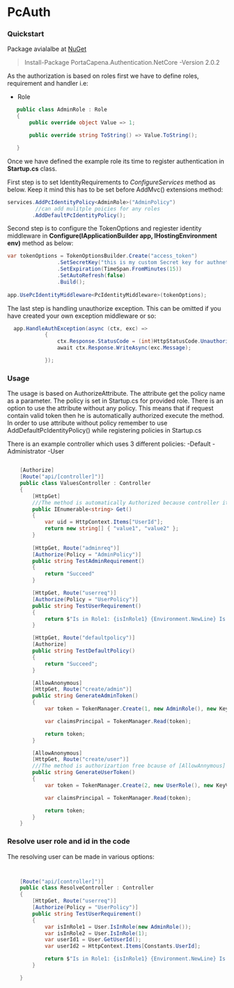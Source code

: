 # PcAuth

### Quickstart

Package avialalbe at [NuGet](https://www.nuget.org/packages/PortaCapena.Authentication.NetCore/)

> Install-Package PortaCapena.Authentication.NetCore -Version 2.0.2


As the authorization is based on roles first we have to define roles, requirement and handler i.e:

* Role

 ```csharp
    public class AdminRole : Role
    {
        public override object Value => 1;

        public override string ToString() => Value.ToString();

    }
 ```
Once we have defined the example role its time to register authentication in **Startup.cs** class.

First step is to set IdentityRequirements to *ConfigureServices* method as below. Keep it mind this has to be set before AddMvc() extensions method:
```csharp
services.AddPcIdentityPolicy<AdminRole>("AdminPolicy")
         //can add mulitple poicies for any roles
        .AddDefaultPcIdentityPolicy();
```

Second step is to configure the TokenOptions and regiester identity middleware in **Configure(IApplicationBuilder app, IHostingEnvironment env)** method as below:

```csharp
var tokenOptions = TokenOptionsBuilder.Create("access_token")
                .SetSecretKey("this is my custom Secret key for authnetication")
                .SetExpiration(TimeSpan.FromMinutes(15))
                .SetAutoRefresh(false)
                .Build();
                
app.UsePcIdentityMiddleware<PcIdentityMiddleware>(tokenOptions);
```

The last step is handling unauthorize exception. This can be omitted if you have created your own exception middleware or so:
```csharp
  app.HandleAuthException(async (ctx, exc) =>
            {
                ctx.Response.StatusCode = (int)HttpStatusCode.Unauthorized;
                await ctx.Response.WriteAsync(exc.Message);

            });
```

### Usage

The usage is based on AuthorizeAttribute. The attribute get the policy name as a parameter. The policy is set in Startup.cs for provided role. There is an option to use the attribute without any policy. This means that if request contain valid token then he is automatically authorized execute the method. In order to use attribute without policy remember to use AddDefaultPcIdentityPolicy() while registering policies in Startup.cs

There is an example controller which uses 3 different policies:
-Default
-Administrator
-User

```csharp

    [Authorize]
    [Route("api/[controller]")]
    public class ValuesController : Controller
    {
        [HttpGet]
        ///The method is automatically Authorized because controller itslef containg Authroize attribute
        public IEnumerable<string> Get()
        {
            var uid = HttpContext.Items["UserId"];
            return new string[] { "value1", "value2" };
        }
        
        [HttpGet, Route("adminreq")]
        [Authorize(Policy = "AdminPolicy")]
        public string TestAdminRequirement()
        {
            return "Succeed"
        }

        [HttpGet, Route("userreq")]
        [Authorize(Policy = "UserPolicy")]
        public string TestUserRequirement()
        {
            return $"Is in Role1: {isInRole1} {Environment.NewLine} Is in Role2: {isInRole2}";
        }

        [HttpGet, Route("defaultpolicy")]
        [Authorize]
        public string TestDefaultPolicy()
        {
            return "Succeed";
        }

        [AllowAnonymous]
        [HttpGet, Route("create/admin")]
        public string GenerateAdminToken()
        {
            var token = TokenManager.Create(1, new AdminRole(), new KeyValuePair<string, string>("Dzwig", "Tak"));

            var claimsPrincipal = TokenManager.Read(token);

            return token;
        }

        [AllowAnonymous]
        [HttpGet, Route("create/user")]
        ///The method is authorizartion free bcause of [AllowAnnymous] attribute.
        public string GenerateUserToken()
        {
            var token = TokenManager.Create(2, new UserRole(), new KeyValuePair<string, string>("Dzwig", "Tak"));

            var claimsPrincipal = TokenManager.Read(token);

            return token;
        }
    }

```


### Resolve user role and id in the code

The resolving user can be made in various options:

```csharp


    [Route("api/[controller]")]
    public class ResolveController : Controller
    {
        [HttpGet, Route("userreq")]
        [Authorize(Policy = "UserPolicy")]
        public string TestUserRequirement()
        {
            var isInRole1 = User.IsInRole(new AdminRole());
            var isInRole2 = User.IsInRole(1);
            var userId1 = User.GetUserId();
            var userId2 = HttpContext.Items[Constants.UserId];

            return $"Is in Role1: {isInRole1} {Environment.NewLine} Is in Role2: {isInRole2} {Environment.NewLine} UserId1: {userId1} {Environment.NewLine} UserId2: {userId2}";
        }

    }


```
